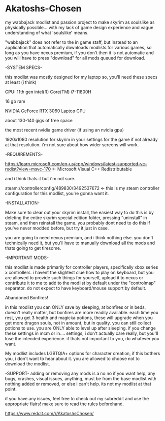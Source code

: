 # Akatoshs-Chosen
my wabbajack modlist and passion project to make skyrim as soulslike as physically possible... with my lack of game design experience and vague understanding of what 'soulslike' means.

"wabbajack" does not refer to the in game staff, but instead to an application that automatically downloads modlists for various games, so long as you have nexus premium, if you don't then it is not automatic and you will have to press "download" for all mods queued for download.


-SYSTEM SPECS-

this modlist was mostly designed for my laptop so, you'll need these specs at least (i think)

CPU: 11th gen intel(R) Core(TM) i7-11800H

16 gb ram

NVIDIA GeForce RTX 3060 Laptop GPU

about 130-140 gigs of free space

the most recent nvidia game driver (if using an nvidia gpu)

1920x1080 resolution for skyrim in your settings for the game if not already at that resolution. i'm not sure about how wider screens will work.

-REQUIREMENTS- 

https://learn.microsoft.com/en-us/cpp/windows/latest-supported-vc-redist?view=msvc-170 <- Microsoft Visual C++ Redistributable

and i think thats it but i'm not sure.

steam://controllerconfig/489830/3492537672 <- this is my steam controller configuration for this modlist, you're gonna want it.

-INSTALLATION-

Make sure to clear out your skyrim install, the easiest way to do this is by deleting the entire skyrim special edition folder, pressing "uninstall" in steam, and then reinstall the game.
you probably dont need to do this if you've never modded before, but try it just in case.

you are going to need nexus premium, and i think nothing else. you don't technically need it, but you'll have to manually download all the mods and thats going to get tiresome.

-IMPORTANT MODS- 

this modlist is made primarily for controller players, specifically xbox series x controllers. i havent the slightest clue how to play on keyboard, but you are allowed to provide such things for yourself, upload it to nexus or contribute it to me to add to the modlist by default under the "controlmap" separator. do not expect to have keyboard/mouse support by default. 

Abandoned Bonfires!

in this modlist you can ONLY save by sleeping, at bonfires or in beds, doesn't really matter, but bonfires are more readily available. 
each time you rest, you get 3 health and magicka potions, these will upgrade when you get more dragon souls, not in amount, but in quality. you can still collect potions to use.
you are ONLY able to level up after sleeping.
if you change these settings in mcm or in.... settings, i don't actually care really, but you'll lose the intended experience. if thats not important to you, do whatever you want.

My modlist includes LGBTQIA+ options for character creation, if this bothers you, i don't want to hear about it. you are allowed to choose not to download the modlist.

-SUPPORT-
adding or removing any mods is a no no if you want help, any bugs, crashes, visual issues, anything, must be from the base modlist with nothing added or removed, or else i can't help. its not my modlist at that point.

if you have any issues, feel free to check out my subreddit and use the appropriate flairs! make sure to read the rules beforehand. 

https://www.reddit.com/r/AkatoshsChosen/





